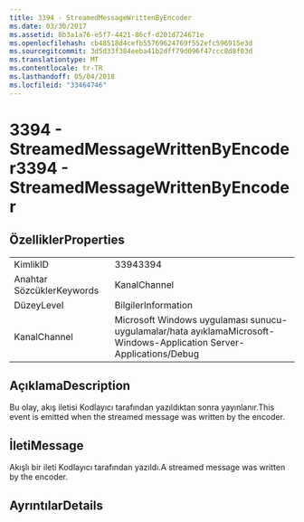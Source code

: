 ```yaml
---
title: 3394 - StreamedMessageWrittenByEncoder
ms.date: 03/30/2017
ms.assetid: 8b3a1a76-e5f7-4421-86cf-d201d724671e
ms.openlocfilehash: cb48518d4cefb55769624769f552efc596915e3d
ms.sourcegitcommit: 3d5d33f384eeba41b2dff79d096f47ccc8d8f03d
ms.translationtype: MT
ms.contentlocale: tr-TR
ms.lasthandoff: 05/04/2018
ms.locfileid: "33464746"
---
```

# <a name="3394---streamedmessagewrittenbyencoder"></a><span data-ttu-id="289bf-102">3394 - StreamedMessageWrittenByEncoder</span><span class="sxs-lookup"><span data-stu-id="289bf-102">3394 - StreamedMessageWrittenByEncoder</span></span>
## <a name="properties"></a><span data-ttu-id="289bf-103">Özellikler</span><span class="sxs-lookup"><span data-stu-id="289bf-103">Properties</span></span>  
  
|||  
|-|-|  
|<span data-ttu-id="289bf-104">Kimlik</span><span class="sxs-lookup"><span data-stu-id="289bf-104">ID</span></span>|<span data-ttu-id="289bf-105">3394</span><span class="sxs-lookup"><span data-stu-id="289bf-105">3394</span></span>|  
|<span data-ttu-id="289bf-106">Anahtar Sözcükler</span><span class="sxs-lookup"><span data-stu-id="289bf-106">Keywords</span></span>|<span data-ttu-id="289bf-107">Kanal</span><span class="sxs-lookup"><span data-stu-id="289bf-107">Channel</span></span>|  
|<span data-ttu-id="289bf-108">Düzey</span><span class="sxs-lookup"><span data-stu-id="289bf-108">Level</span></span>|<span data-ttu-id="289bf-109">Bilgiler</span><span class="sxs-lookup"><span data-stu-id="289bf-109">Information</span></span>|  
|<span data-ttu-id="289bf-110">Kanal</span><span class="sxs-lookup"><span data-stu-id="289bf-110">Channel</span></span>|<span data-ttu-id="289bf-111">Microsoft Windows uygulaması sunucu-uygulamalar/hata ayıklama</span><span class="sxs-lookup"><span data-stu-id="289bf-111">Microsoft-Windows-Application Server-Applications/Debug</span></span>|  
  
## <a name="description"></a><span data-ttu-id="289bf-112">Açıklama</span><span class="sxs-lookup"><span data-stu-id="289bf-112">Description</span></span>  
 <span data-ttu-id="289bf-113">Bu olay, akış iletisi Kodlayıcı tarafından yazıldıktan sonra yayınlanır.</span><span class="sxs-lookup"><span data-stu-id="289bf-113">This event is emitted when the streamed message was written by the encoder.</span></span>  
  
## <a name="message"></a><span data-ttu-id="289bf-114">İleti</span><span class="sxs-lookup"><span data-stu-id="289bf-114">Message</span></span>  
 <span data-ttu-id="289bf-115">Akışlı bir ileti Kodlayıcı tarafından yazıldı.</span><span class="sxs-lookup"><span data-stu-id="289bf-115">A streamed message was written by the encoder.</span></span>  
  
## <a name="details"></a><span data-ttu-id="289bf-116">Ayrıntılar</span><span class="sxs-lookup"><span data-stu-id="289bf-116">Details</span></span>
